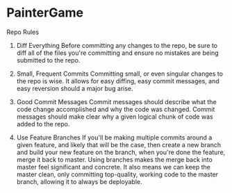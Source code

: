 # PainterGame

Repo Rules

1. Diff Everything
Before committing any changes to the repo, be sure to diff all of the files you're committing and ensure no mistakes are being submitted to the repo.

2. Small, Frequent Commits
Committing small, or even singular changes to the repo is wise. It allows for easy diffing, easy commit messages, and easy reversion should a major bug arise. 

3. Good Commit Messages
Commit messages should describe what the code change accomplished and why the code was changed. Commit messages should make clear why a given logical chunk of code was added to the repo. 

4. Use Feature Branches
If you'll be making multiple commits around a given feature, and likely that will be the case, then create a new branch and build your new feature on the branch, when you're done the feature, merge it back to master. Using branches makes the merge back into master feel significant and concrete. It also means we can keep the master clean, only committing top-quality, working code to the master branch, allowing it to always be deployable.
